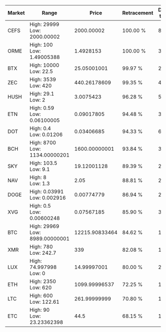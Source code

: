 | Market | Range | Price| Retracement | Doubles to 50% |
| --- | --- | --- | --- | --- |
| CEFS | High: 29999<br />Low: 2000.00002 | 2000.00002 | 100.00 % | 8.00 |
| ORME | High: 100<br />Low: 1.49005388 | 1.4928153 | 100.00 % | 33.99 |
| BTX | High: 10000<br />Low: 22.5 | 25.05001001 | 99.97 % | 200.05 |
| ZEC | High: 3539<br />Low: 420 | 440.26178609 | 99.35 % | 4.50 |
| HUSH | High: 29.1<br />Low: 2 | 3.0075423 | 96.28 % | 5.17 |
| ETN | High: 0.59<br />Low: 0.06100005 | 0.09017805 | 94.48 % | 3.61 |
| DOT | High: 0.4<br />Low: 0.01206 | 0.03406685 | 94.33 % | 6.05 |
| BCH | High: 8700<br />Low: 1134.00000201 | 1600.00000001 | 93.84 % | 3.07 |
| SKY | High: 103.5<br />Low: 9.1 | 19.12001128 | 89.39 % | 2.94 |
| NAV | High: 8<br />Low: 1.3 | 2.05 | 88.81 % | 2.27 |
| DOGE | High: 0.03991<br />Low: 0.002916 | 0.00774779 | 86.94 % | 2.76 |
| XVG | High: 0.5<br />Low: 0.00600248 | 0.07567185 | 85.90 % | 3.34 |
| BTC | High: 29969<br />Low: 8989.00000001 | 12215.90833464 | 84.62 % | 1.59 |
| XMR | High: 780<br />Low: 242.7 | 339 | 82.08 % | 1.51 |
| LUX | High: 74.997998<br />Low: 0 | 14.99997001 | 80.00 % | 2.50 |
| ETH | High: 2350<br />Low: 620 | 1099.99996537 | 72.25 % | 1.35 |
| LTC | High: 600<br />Low: 122.61 | 261.99999999 | 70.80 % | 1.38 |
| ETC | High: 90<br />Low: 23.23362398 | 44.5 | 68.15 % | 1.27 |
